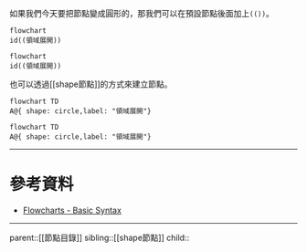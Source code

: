 如果我們今天要把節點變成圓形的，那我們可以在預設節點後面加上`(())`。
```Mermaid
flowchart
id((領域展開))
```
```mermaid
flowchart
id((領域展開))
```
也可以透過[[shape節點]]的方式來建立節點。
```Mermaid
flowchart TD
A@{ shape: circle,label: "領域展開"}
```
```mermaid
flowchart TD
A@{ shape: circle,label: "領域展開"}
```
- - -
# 參考資料
- [Flowcharts - Basic Syntax](https://mermaid.js.org/syntax/flowchart.html)
- - -
parent::[[節點目錄]]
sibling::[[shape節點]]
child::